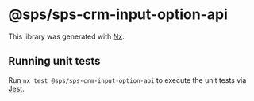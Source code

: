 # @sps/sps-crm-input-option-api

This library was generated with [Nx](https://nx.dev).

## Running unit tests

Run `nx test @sps/sps-crm-input-option-api` to execute the unit tests via [Jest](https://jestjs.io).
